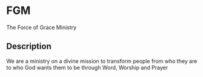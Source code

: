# FGM

The Force of Grace Ministry

## Description

We are a ministry on a divine mission to transform people from who they are to who God wants them to be through Word, Worship and Prayer



